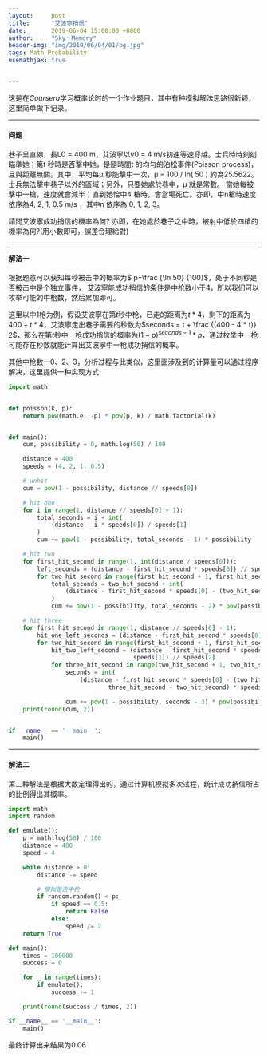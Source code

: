 ```yaml
---
layout:     post
title:      "艾波寧捎信"
date:       2019-06-04 15:00:00 +0800
author:     "Sky丶Memory"
header-img: "img/2019/06/04/01/bg.jpg"
tags: Math Probability
usemathjax: true


---
```


这是在*Coursera*学习概率论时的一个作业题目，其中有种模拟解法思路很新颖，这里简单做下记录。

---

#### 问题

巷子呈直線，長L0  = 400 m，艾波寧以v0  = 4 m/s初速等速穿越。士兵時時刻刻瞄準她；第t 秒時是否擊中她，是隨時間t 的均勻的泊松事件(Poisson process)，且與距離無關。其中，平均每μ 秒能擊中一次，μ  = 100 / ln( 50 )  約為25.5622。士兵無法擊中巷子以外的區域；另外，只要她處於巷中，μ 就是常數。 當她每被擊中一槍，速度就會減半；直到她恰中4 槍時，會當場死亡。亦即，中n槍時速度依序為4, 2, 1, 0.5 m/s ，其中n 依序為  0, 1, 2, 3。 

請問艾波寧成功捎信的機率為何?  亦即，在她處於巷子之中時，被射中低於四槍的機率為何?(用小數即可，誤差合理給對) 

---

#### 解法一

根据题意可以获知每秒被击中的概率为$ p=\frac {\ln 50} {100}$，处于不同秒是否被击中是个独立事件， 艾波寧能成功捎信的条件是中枪数小于4，所以我们可以枚举可能的中枪数，然后累加即可。

这里以中1枪为例，假设艾波寧在第*t*秒中枪，已走的距离为$t * 4$，剩下的距离为$400 - t * 4$，艾波寧走出巷子需要的秒数为$seconds = t + \frac {(400 - 4 * t)} 2$，那么在第*t*秒中一枪成功捎信的概率为${(1-p)^{seconds-1}*p}$，通过枚举中一枪可能存在秒数就能计算出艾波寧中一枪成功捎信的概率。

其他中枪数—0、2、3，分析过程与此类似，这里面涉及到的计算量可以通过程序解决，这里提供一种实现方式:

```python
import math


def poisson(k, p):
    return pow(math.e, -p) * pow(p, k) / math.factorial(k)


def main():
    cum, possibility = 0, math.log(50) / 100

    distance = 400
    speeds = (4, 2, 1, 0.5)

    # unhit
    cum = pow(1 - possibility, distance // speeds[0])

    # hit one
    for i in range(1, distance // speeds[0] + 1):
        total_seconds = i + int(
            (distance - i * speeds[0]) / speeds[1]
        )
        cum += pow(1 - possibility, total_seconds - 1) * possibility

    # hit two
    for first_hit_second in range(1, int(distance / speeds[0])):
        left_seconds = (distance - first_hit_second * speeds[0]) // speeds[1]
        for two_hit_second in range(first_hit_second + 1, first_hit_second + left_seconds + 1):
            total_seconds = two_hit_second + int(
                (distance - first_hit_second * speeds[0] - (two_hit_second - first_hit_second) * speeds[1]) / speeds[2]
            )
            cum += pow(1 - possibility, total_seconds - 2) * pow(possibility, 2)

    # hit three
    for first_hit_second in range(1, distance // speeds[0] - 1):
        hit_one_left_seconds = (distance - first_hit_second * speeds[0]) // speeds[1]
        for two_hit_second in range(first_hit_second + 1, first_hit_second + hit_one_left_seconds):
            hit_two_left_second = (distance - first_hit_second * speeds[0] - (two_hit_second - first_hit_second) *
                                   speeds[1]) // speeds[2]
            for three_hit_second in range(two_hit_second + 1, two_hit_second + hit_two_left_second + 1):
                seconds = int(
                    (distance - first_hit_second * speeds[0] - (two_hit_second - first_hit_second) * speeds[1] - (
                            three_hit_second - two_hit_second) * speeds[2]) / speeds[3]) + three_hit_second

                cum += pow(1 - possibility, seconds - 3) * pow(possibility, 3)
    print(round(cum, 2))


if __name__ == '__main__':
    main()
```

---

#### 解法二

第二种解法是根据大数定理得出的，通过计算机模拟多次过程，统计成功捎信所占的比例得出其概率。

```python
import math
import random

def emulate():
    p = math.log(50) / 100
    distance = 400
    speed = 4

    while distance > 0:
        distance -= speed

        # 模拟是否中枪
        if random.random() < p:
            if speed == 0.5:
                return False
            else:
                speed /= 2
    return True

def main():
    times = 100000
    success = 0

    for _ in range(times):
        if emulate():
            success += 1

    print(round(success / times, 2))

if __name__ == '__main__':
    main()
```

最终计算出来结果为0.06